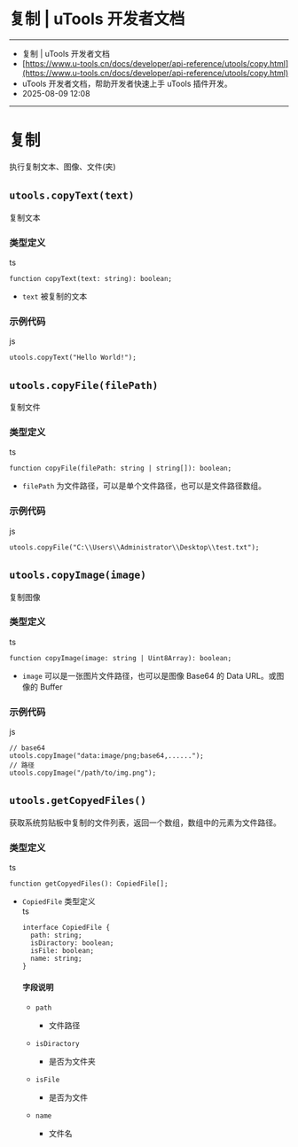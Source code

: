 # 复制 | uTools 开发者文档

---

- 复制 | uTools 开发者文档
- [https://www.u-tools.cn/docs/developer/api-reference/utools/copy.html](https://www.u-tools.cn/docs/developer/api-reference/utools/copy.html)
- uTools 开发者文档，帮助开发者快速上手 uTools 插件开发。
- 2025-08-09 12:08

---

# 复制

执行复制文本、图像、文件(夹)

## `utools.copyText(text)`​

复制文本

### 类型定义

ts

```
function copyText(text: string): boolean;
```

- ​`text` 被复制的文本

### 示例代码

js

```
utools.copyText("Hello World!");
```

## `utools.copyFile(filePath)`​

复制文件

### 类型定义

ts

```
function copyFile(filePath: string | string[]): boolean;
```

- ​`filePath` 为文件路径，可以是单个文件路径，也可以是文件路径数组。

### 示例代码

js

```
utools.copyFile("C:\\Users\\Administrator\\Desktop\\test.txt");
```

## `utools.copyImage(image)`​

复制图像

### 类型定义

ts

```
function copyImage(image: string | Uint8Array): boolean;
```

- ​`image` 可以是一张图片文件路径，也可以是图像 Base64 的 Data URL。或图像的 Buffer

### 示例代码

js

```
// base64
utools.copyImage("data:image/png;base64,......");
// 路径
utools.copyImage("/path/to/img.png");
```

## `utools.getCopyedFiles()`​

获取系统剪贴板中复制的文件列表，返回一个数组，数组中的元素为文件路径。

### 类型定义

ts

```
function getCopyedFiles(): CopiedFile[];
```

- ​`CopiedFile` 类型定义  
  ts

  ```
  interface CopiedFile {
    path: string;
    isDiractory: boolean;
    isFile: boolean;
    name: string;
  }
  ```
  #### 字段说明

  - ​`path`​

    - 文件路径
  - ​`isDiractory`​

    - 是否为文件夹
  - ​`isFile`​

    - 是否为文件
  - ​`name`​

    - 文件名
